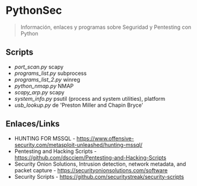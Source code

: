 
# PythonSec

> Información, enlaces y programas sobre Seguridad y Pentesting con Python

## Scripts

- *port_scan.py* scapy
- *programs_list.py* subprocess
- *programs_list_2.py* winreg
- *python_nmap.py* NMAP
- *scapy_arp.py* scapy
- *system_info.py* psutil (process and system utilities), platform
- *usb_lookup.py* de 'Preston Miller and Chapin Bryce'

## Enlaces/Links

- HUNTING FOR MSSQL - <https://www.offensive-security.com/metasploit-unleashed/hunting-mssql/>
- Pentesting and Hacking Scripts - <https://github.com/dscciem/Pentesting-and-Hacking-Scripts>
- Security Onion Solutions, Intrusion detection, network metadata, and packet capture - <https://securityonionsolutions.com/software>
- Security Scripts - <https://github.com/securitystreak/security-scripts>
